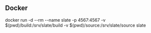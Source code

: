 
Docker 
------------
docker run -d --rm --name slate -p 4567:4567 -v $(pwd)/build:/srv/slate/build -v $(pwd)/source:/srv/slate/source slate

